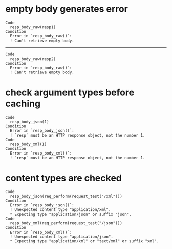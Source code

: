 # empty body generates error

    Code
      resp_body_raw(resp1)
    Condition
      Error in `resp_body_raw()`:
      ! Can't retrieve empty body.

---

    Code
      resp_body_raw(resp2)
    Condition
      Error in `resp_body_raw()`:
      ! Can't retrieve empty body.

# check argument types before caching

    Code
      resp_body_json(1)
    Condition
      Error in `resp_body_json()`:
      ! `resp` must be an HTTP response object, not the number 1.
    Code
      resp_body_xml(1)
    Condition
      Error in `resp_body_xml()`:
      ! `resp` must be an HTTP response object, not the number 1.

# content types are checked

    Code
      resp_body_json(req_perform(request_test("/xml")))
    Condition
      Error in `resp_body_json()`:
      ! Unexpected content type "application/xml".
      * Expecting type "application/json" or suffix "json".
    Code
      resp_body_xml(req_perform(request_test("/json")))
    Condition
      Error in `resp_body_xml()`:
      ! Unexpected content type "application/json".
      * Expecting type "application/xml" or "text/xml" or suffix "xml".

